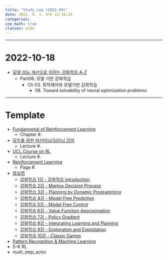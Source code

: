 ```yaml
---
title: "Study Log (2022.09)"
date: 2022. 9. 1. 오후 12:36:24
categories:
use_math: true
classes: wide
---
```


<!-- # 2022-10-19
* [Deep Campus](https://pasus.tistory.com/)
  * [가치함수 (Value Function)](https://pasus.tistory.com/125?category=1135402)
  * [강화학습에서의 이산공간과 연속공간 문제](https://pasus.tistory.com/126?category=1135402)
  * [벨만 최적 방정식 (Bellman Optimality Equation)](https://pasus.tistory.com/127?category=1135402) -->

---

# 2022-10-18
* [모델 성능 개선으로 익히는 강화학습 A-Z](https://fastcampus.co.kr/data_online_rein)
  * Part06. 모델 기반 강화학습
    * Ch 03. 최적제어와 모델기반 강화학습
      * 08\. Toward solvability of neural optimization problems

---

# Template
* [Fundamental of Reinforcement Learning](https://dnddnjs.gitbook.io/rl/)
  * Chapter #.
* [모두를 위한 머신러닝/딥러닝 강의](http://hunkim.github.io/ml/)
  * Lecture #.
* [UCL Course on RL](http://www0.cs.ucl.ac.uk/staff/d.silver/web/Teaching.html)
  * Lecture #.
* [Reinforcement Learning](http://incompleteideas.net/book/the-book-2nd.html)
  * Page #.
* [팡요랩](https://www.youtube.com/playlist?list=PLpRS2w0xWHTcTZyyX8LMmtbcMXpd3s4TU)
  * [강화학습 1강 - 강화학습 introduction](https://www.youtube.com/watch?v=wYgyiCEkwC8)
  * [강화학습 2강 - Markov Decision Process](https://www.youtube.com/watch?v=NMesGSXr8H4)
  * [강화학습 3강 - Planning by Dynamic Programming](https://www.youtube.com/watch?v=rrTxOkbHj-M)
  * [강화학습 4강 - Model Free Prediction](https://www.youtube.com/watch?v=47FyZtBRglI)
  * [강화학습 5강 - Model Free Control](https://www.youtube.com/watch?v=2h-FD3e1YgQ)
  * [강화학습 6강 - Value Function Approximation](https://www.youtube.com/watch?v=71nH1BUjhNw)
  * [강화학습 7강 - Policy Gradient](https://www.youtube.com/watch?v=2YFBordM1fA)
  * [강화학습 8강 - Integrating Learning and Planning](https://www.youtube.com/watch?v=S216ZLuCdM0)
  * [강화학습 9강 - Exploration and Exploitation](https://www.youtube.com/watch?v=nm6RwuA_pGE)
  * [강화학습 10강 - Classic Games](https://www.youtube.com/watch?v=C5_2v4pRc5c)
* [Pattern Recognition & Machine Learning](http://norman3.github.io/prml/)
* S-K RL
* multi_step_actor
